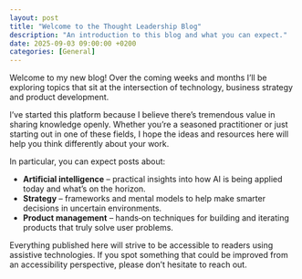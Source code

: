 ```yaml
---
layout: post
title: "Welcome to the Thought Leadership Blog"
description: "An introduction to this blog and what you can expect."
date: 2025-09-03 09:00:00 +0200
categories: [General]
---
```


Welcome to my new blog! Over the coming weeks and months I’ll be exploring topics that sit at the intersection of technology, business strategy and product development.

I’ve started this platform because I believe there’s tremendous value in sharing knowledge openly. Whether you’re a seasoned practitioner or just starting out in one of these fields, I hope the ideas and resources here will help you think differently about your work.

In particular, you can expect posts about:

- **Artificial intelligence** – practical insights into how AI is being applied today and what’s on the horizon.
- **Strategy** – frameworks and mental models to help make smarter decisions in uncertain environments.
- **Product management** – hands‑on techniques for building and iterating products that truly solve user problems.

Everything published here will strive to be accessible to readers using assistive technologies. If you spot something that could be improved from an accessibility perspective, please don’t hesitate to reach out.
